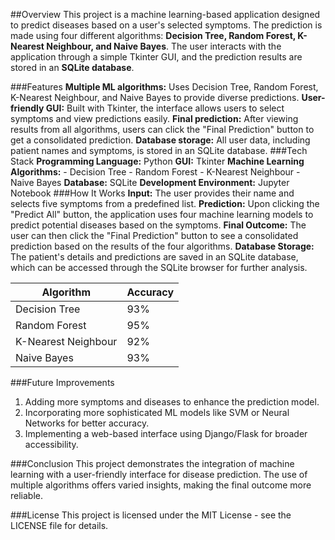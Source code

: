 ##Overview
This project is a machine learning-based application designed to predict diseases based on a user's selected symptoms. The prediction is made using four different algorithms: **Decision Tree, Random Forest, K-Nearest Neighbour, and Naive Bayes**. The user interacts with the application through a simple Tkinter GUI, and the prediction results are stored in an **SQLite database**.

###Features
**Multiple ML algorithms:** Uses Decision Tree, Random Forest, K-Nearest Neighbour, and Naive Bayes to provide diverse predictions.
**User-friendly GUI:** Built with Tkinter, the interface allows users to select symptoms and view predictions easily.
**Final prediction:** After viewing results from all algorithms, users can click the "Final Prediction" button to get a consolidated prediction.
**Database storage:** All user data, including patient names and symptoms, is stored in an SQLite database.
###Tech Stack
**Programming Language:** Python
**GUI:** Tkinter
**Machine Learning Algorithms:**
    - Decision Tree
    - Random Forest
    - K-Nearest Neighbour
    - Naive Bayes
**Database:** SQLite
**Development Environment:** Jupyter Notebook
###How It Works
**Input:** The user provides their name and selects five symptoms from a predefined list.
**Prediction:** Upon clicking the "Predict All" button, the application uses four machine learning models to predict potential diseases based on the symptoms.
**Final Outcome:** The user can then click the "Final Prediction" button to see a consolidated prediction based on the results of the four algorithms.
**Database Storage:** The patient's details and predictions are saved in an SQLite database, which can be accessed through the SQLite browser for further analysis.


| Algorithm            | Accuracy |
|----------------------|----------|
| Decision Tree        | 93%      |
| Random Forest        | 95%      |
| K-Nearest Neighbour  | 92%      |
| Naive Bayes          | 93%      |

###Future Improvements
1. Adding more symptoms and diseases to enhance the prediction model.
2. Incorporating more sophisticated ML models like SVM or Neural Networks for better accuracy.
3. Implementing a web-based interface using Django/Flask for broader accessibility.

###Conclusion
This project demonstrates the integration of machine learning with a user-friendly interface for disease prediction. The use of multiple algorithms offers varied insights, making the final outcome more reliable.

###License
This project is licensed under the MIT License - see the LICENSE file for details.
